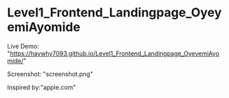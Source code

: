 # Level1_Frontend_Landingpage_OyeyemiAyomide

Live Demo: "https://haywhy7093.github.io/Level1_Frontend_Landingpage_OyeyemiAyomide/"

Screenshot: "screenshot.png"

Inspired by:"apple.com"
